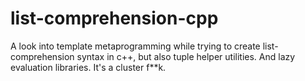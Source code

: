 list-comprehension-cpp
======================

A look into template metaprogramming while trying to create list-comprehension syntax in c++, but also tuple helper utilities. And lazy evaluation libraries. It's a cluster f**k.
